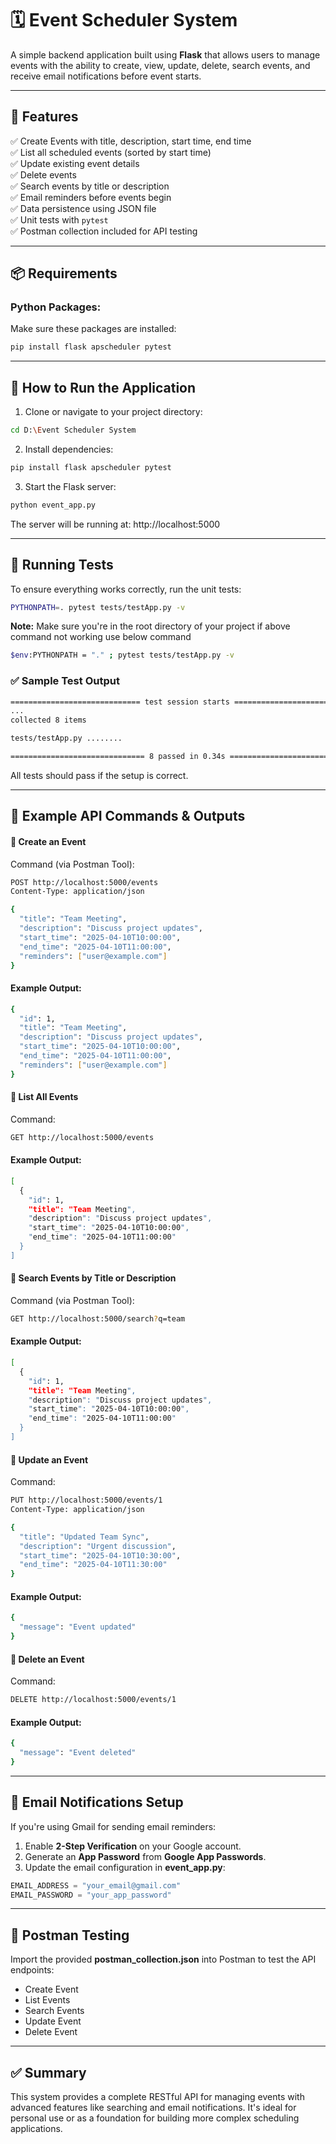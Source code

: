 # 🗓️ Event Scheduler System

A simple backend application built using **Flask** that allows users to manage events with the ability to create, view, update, delete, search events, and receive email notifications before event starts.

---

## 🧩 Features

✅ Create Events with title, description, start time, end time  
✅ List all scheduled events (sorted by start time)  
✅ Update existing event details  
✅ Delete events  
✅ Search events by title or description  
✅ Email reminders before events begin  
✅ Data persistence using JSON file  
✅ Unit tests with `pytest`  
✅ Postman collection included for API testing  

---

## 📦 Requirements

### Python Packages:
Make sure these packages are installed:

```bash
pip install flask apscheduler pytest
```

---

## 🚀 How to Run the Application

1. Clone or navigate to your project directory:

```bash
cd D:\Event Scheduler System
```

2. Install dependencies:

```bash
pip install flask apscheduler pytest
```

3. Start the Flask server:

```bash
python event_app.py
```
The server will be running at: http://localhost:5000

---

## 🧪 Running Tests
To ensure everything works correctly, run the unit tests:

```bash
PYTHONPATH=. pytest tests/testApp.py -v
```

**Note:** Make sure you're in the root directory of your project if above command not working use below command

```bash
$env:PYTHONPATH = "." ; pytest tests/testApp.py -v
```

### ✅ Sample Test Output

```bash
============================= test session starts ==============================
...
collected 8 items

tests/testApp.py ........                                               [100%]

============================== 8 passed in 0.34s ===============================
```
All tests should pass if the setup is correct.

---

## 🧪 Example API Commands & Outputs

#### 🔹 Create an Event
Command (via Postman Tool):
```bash
POST http://localhost:5000/events
Content-Type: application/json

{
  "title": "Team Meeting",
  "description": "Discuss project updates",
  "start_time": "2025-04-10T10:00:00",
  "end_time": "2025-04-10T11:00:00",
  "reminders": ["user@example.com"]
}
```
#### Example Output:
```bash
{
  "id": 1,
  "title": "Team Meeting",
  "description": "Discuss project updates",
  "start_time": "2025-04-10T10:00:00",
  "end_time": "2025-04-10T11:00:00",
  "reminders": ["user@example.com"]
}
```

#### 🔹 List All Events
Command:
```bash
GET http://localhost:5000/events
```
#### Example Output:
```bash
[
  {
    "id": 1,
    "title": "Team Meeting",
    "description": "Discuss project updates",
    "start_time": "2025-04-10T10:00:00",
    "end_time": "2025-04-10T11:00:00"
  }
]
```

#### 🔹 Search Events by Title or Description
Command (via Postman Tool):
```bash
GET http://localhost:5000/search?q=team
```
#### Example Output:
```bash
[
  {
    "id": 1,
    "title": "Team Meeting",
    "description": "Discuss project updates",
    "start_time": "2025-04-10T10:00:00",
    "end_time": "2025-04-10T11:00:00"
  }
]
```

#### 🔹 Update an Event
Command:
```bash
PUT http://localhost:5000/events/1
Content-Type: application/json

{
  "title": "Updated Team Sync",
  "description": "Urgent discussion",
  "start_time": "2025-04-10T10:30:00",
  "end_time": "2025-04-10T11:30:00"
}
```
#### Example Output:
```bash
{
  "message": "Event updated"
}
```

#### 🔹 Delete an Event
Command:
```bash
DELETE http://localhost:5000/events/1
```
#### Example Output:
```bash
{
  "message": "Event deleted"
}
```

---

## 📨 Email Notifications Setup

If you're using Gmail for sending email reminders:

1. Enable **2-Step Verification** on your Google account.
2. Generate an **App Password** from **Google App Passwords**.
3. Update the email configuration in **event_app.py**:

```python
EMAIL_ADDRESS = "your_email@gmail.com"
EMAIL_PASSWORD = "your_app_password"
```

---

## 📎 Postman Testing

Import the provided **postman_collection.json** into Postman to test the API endpoints:
* Create Event
* List Events
* Search Events
* Update Event
* Delete Event

---

## ✅ Summary
This system provides a complete RESTful API for managing events with advanced features like searching and email notifications. It's ideal for personal use or as a foundation for building more complex scheduling applications.
